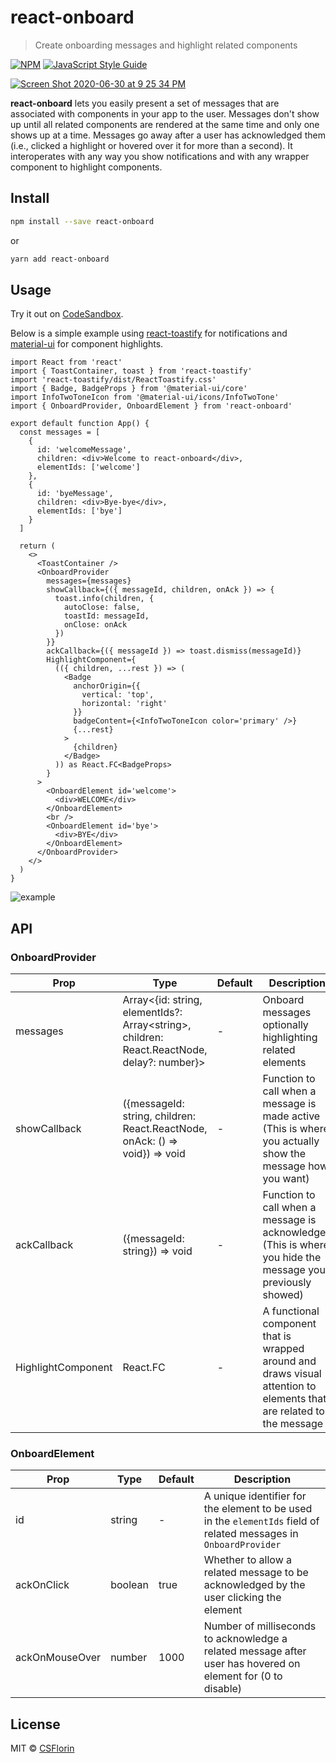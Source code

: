 # react-onboard

> Create onboarding messages and highlight related components

[![NPM](https://img.shields.io/npm/v/react-onboard.svg)](https://www.npmjs.com/package/react-onboard) [![JavaScript Style Guide](https://img.shields.io/badge/code_style-standard-brightgreen.svg)](https://standardjs.com)

[<img alt="Screen Shot 2020-06-30 at 9 25 34 PM" src="https://user-images.githubusercontent.com/9855031/86202989-9dd7db80-bb18-11ea-8b96-41bfbe510ff6.png">](https://tourfinder.live)

**react-onboard** lets you easily present a set of messages that are associated with components in your app to the user. Messages don't show up until all related components are rendered at the same time and only one shows up at a time. Messages go away after a user has acknowledged them (i.e., clicked a highlight or hovered over it for more than a second). It interoperates with any way you show notifications and with any wrapper component to highlight components.

## Install

```bash
npm install --save react-onboard
```

or

```bash
yarn add react-onboard
```

## Usage

Try it out on [CodeSandbox](https://codesandbox.io/s/vigilant-hill-2913t?file=/src/App.tsx).

Below is a simple example using [react-toastify](https://github.com/fkhadra/react-toastify) for notifications and [material-ui](https://github.com/mui-org/material-ui) for component highlights.

```tsx
import React from 'react'
import { ToastContainer, toast } from 'react-toastify'
import 'react-toastify/dist/ReactToastify.css'
import { Badge, BadgeProps } from '@material-ui/core'
import InfoTwoToneIcon from '@material-ui/icons/InfoTwoTone'
import { OnboardProvider, OnboardElement } from 'react-onboard'

export default function App() {
  const messages = [
    {
      id: 'welcomeMessage',
      children: <div>Welcome to react-onboard</div>,
      elementIds: ['welcome']
    },
    {
      id: 'byeMessage',
      children: <div>Bye-bye</div>,
      elementIds: ['bye']
    }
  ]

  return (
    <>
      <ToastContainer />
      <OnboardProvider
        messages={messages}
        showCallback={({ messageId, children, onAck }) => {
          toast.info(children, {
            autoClose: false,
            toastId: messageId,
            onClose: onAck
          })
        }}
        ackCallback={({ messageId }) => toast.dismiss(messageId)}
        HighlightComponent={
          (({ children, ...rest }) => (
            <Badge
              anchorOrigin={{
                vertical: 'top',
                horizontal: 'right'
              }}
              badgeContent={<InfoTwoToneIcon color='primary' />}
              {...rest}
            >
              {children}
            </Badge>
          )) as React.FC<BadgeProps>
        }
      >
        <OnboardElement id='welcome'>
          <div>WELCOME</div>
        </OnboardElement>
        <br />
        <OnboardElement id='bye'>
          <div>BYE</div>
        </OnboardElement>
      </OnboardProvider>
    </>
  )
}
```

<img alt="example" src="https://user-images.githubusercontent.com/9855031/86202729-f490e580-bb17-11ea-9bc8-e458d5a5f51d.png">

## API

### OnboardProvider

| Prop               | Type                                                                                        | Default | Description                                                                                                          |
| ------------------ | ------------------------------------------------------------------------------------------- | ------- | -------------------------------------------------------------------------------------------------------------------- |
| messages           | Array<{id: string, elementIds?: Array\<string>, children: React.ReactNode, delay?: number}> | -       | Onboard messages optionally highlighting related elements                                                            |
| showCallback       | ({messageId: string, children: React.ReactNode, onAck: () => void}) => void                 | -       | Function to call when a message is made active (This is where you actually show the message how you want)            |
| ackCallback        | ({messageId: string}) => void                                                               | -       | Function to call when a message is acknowledged (This is where you hide the message you previously showed)           |
| HighlightComponent | React.FC                                                                                    | -       | A functional component that is wrapped around and draws visual attention to elements that are related to the message |

### OnboardElement

| Prop           | Type    | Default | Description                                                                                                       |
| -------------- | ------- | ------- | ----------------------------------------------------------------------------------------------------------------- |
| id             | string  | -       | A unique identifier for the element to be used in the `elementIds` field of related messages in `OnboardProvider` |
| ackOnClick     | boolean | true    | Whether to allow a related message to be acknowledged by the user clicking the element                            |
| ackOnMouseOver | number  | 1000    | Number of milliseconds to acknowledge a related message after user has hovered on element for (0 to disable)      |

## License

MIT © [CSFlorin](https://github.com/CSFlorin)
